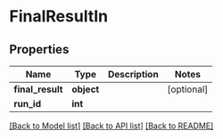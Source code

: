# FinalResultIn


## Properties
Name | Type | Description | Notes
------------ | ------------- | ------------- | -------------
**final_result** | **object** |  | [optional] 
**run_id** | **int** |  | 

[[Back to Model list]](../README.md#documentation-for-models) [[Back to API list]](../README.md#documentation-for-api-endpoints) [[Back to README]](../README.md)


